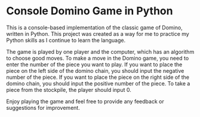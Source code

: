# Console Domino Game in Python

This is a console-based implementation of the classic game of Domino, written in Python. This project was created as a way for me to practice my Python skills as I continue to learn the language.

The game is played by one player and the computer, which has an algorithm to choose good moves. To make a move in the Domino game, you need to enter the number of the piece you want to play. If you want to place the piece on the left side of the domino chain, you should input the negative number of the piece. If you want to place the piece on the right side of the domino chain, you should input the positive number of the piece. To take a piece from the stockpile, the player should input 0.

Enjoy playing the game and feel free to provide any feedback or suggestions for improvement.

